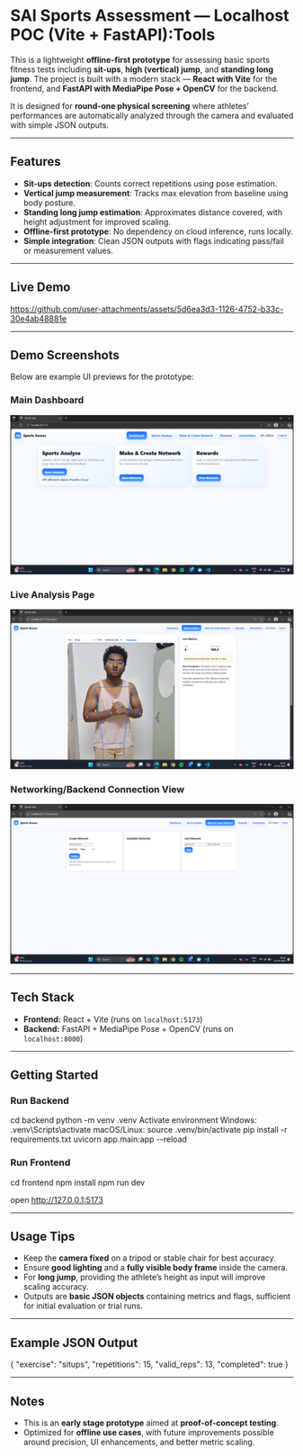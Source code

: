 # SAI Sports Assessment — Localhost POC (Vite + FastAPI):Tools

This is a lightweight **offline-first prototype** for assessing basic sports fitness tests including **sit-ups**, **high (vertical) jump**, and **standing long jump**. The project is built with a modern stack — **React with Vite** for the frontend, and **FastAPI with MediaPipe Pose + OpenCV** for the backend.  

It is designed for **round-one physical screening** where athletes’ performances are automatically analyzed through the camera and evaluated with simple JSON outputs.

---

## Features
- **Sit-ups detection**: Counts correct repetitions using pose estimation.
- **Vertical jump measurement**: Tracks max elevation from baseline using body posture.
- **Standing long jump estimation**: Approximates distance covered, with height adjustment for improved scaling.
- **Offline-first prototype**: No dependency on cloud inference, runs locally.
- **Simple integration**: Clean JSON outputs with flags indicating pass/fail or measurement values.

---
## Live Demo 

https://github.com/user-attachments/assets/5d6ea3d3-1126-4752-b33c-30e4ab48881e

---

## Demo Screenshots
Below are example UI previews for the prototype:

### Main Dashboard
![Main Dashboard](./assets/first_page.png)

### Live Analysis Page
![Analyzing Page](./assets/Analyse_Page.png)

### Networking/Backend Connection View
![Networking Page](./assets/Network_page.png)

---

## Tech Stack
- **Frontend:** React + Vite (runs on `localhost:5173`)  
- **Backend:** FastAPI + MediaPipe Pose + OpenCV (runs on `localhost:8000`)  

---

## Getting Started

### Run Backend
cd backend
python -m venv .venv
Activate environment
Windows: .venv\Scripts\activate
macOS/Linux: source .venv/bin/activate
pip install -r requirements.txt
uvicorn app.main:app --reload


### Run Frontend
cd frontend
npm install
npm run dev

open http://127.0.0.1:5173

---

## Usage Tips
- Keep the **camera fixed** on a tripod or stable chair for best accuracy.
- Ensure **good lighting** and a **fully visible body frame** inside the camera.
- For **long jump**, providing the athlete’s height as input will improve scaling accuracy.
- Outputs are **basic JSON objects** containing metrics and flags, sufficient for initial evaluation or trial runs.

---

## Example JSON Output
{
"exercise": "situps",
"repetitions": 15,
"valid_reps": 13,
"completed": true
}


*********
## Notes
- This is an **early stage prototype** aimed at **proof-of-concept testing**.  
- Optimized for **offline use cases**, with future improvements possible around precision, UI enhancements, and better metric scaling.


